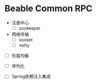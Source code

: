 # Beable Common RPC
* 注册中心
  * [ ] zookeeper
* 网络传输
    * [ ] socket
    * [ ] netty
* [ ] 负载均衡
* [ ] 序列化
* [ ] Spring依赖注入集成


